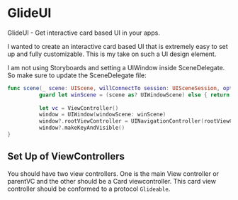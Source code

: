 # GlideUI
GlideUI - Get interactive card based UI in your apps.

I wanted to create an interactive card based UI that is extremely easy to set up and fully customizable. This is my take on such a UI design element. 

I am not using Storyboards and setting a UIWindow inside SceneDelegate. So make sure to update the SceneDelegate file:  

```swift
func scene(_ scene: UIScene, willConnectTo session: UISceneSession, options connectionOptions: UIScene.ConnectionOptions) {
          guard let winScene = (scene as? UIWindowScene) else { return }
          
          let vc = ViewController()
          window = UIWindow(windowScene: winScene)
          window?.rootViewController = UINavigationController(rootViewController: vc)
          window?.makeKeyAndVisible()
}
````

## Set Up of ViewControllers 

You should have two view controllers. One is the main View controller or parentVC and the other should be a Card viewcontroller. This card view controller should be conformed to a protocol `Glideable`. 
